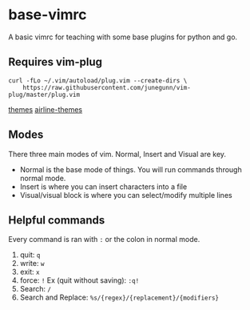 # base-vimrc

A basic vimrc for teaching with some base plugins for python and go.


## Requires vim-plug
```
curl -fLo ~/.vim/autoload/plug.vim --create-dirs \
    https://raw.githubusercontent.com/junegunn/vim-plug/master/plug.vim
```


[themes](http://vimcolors.com/)
[airline-themes](https://github.com/vim-airline/vim-airline/wiki/Screenshots)

## Modes

There three main modes of vim. Normal, Insert and Visual are key.

* Normal is the base mode of things. You will run commands through normal mode.
* Insert is where you can insert characters into a file
* Visual/visual block is where you can select/modify multiple lines


## Helpful commands

Every command is ran with `:` or the colon in normal mode.

1. quit: `q`
2. write: `w`
3. exit: `x`
4. force: `!` Ex (quit without saving): `:q!`
5. Search: `/`
6. Search and Replace: `%s/{regex}/{replacement}/{modifiers}`


